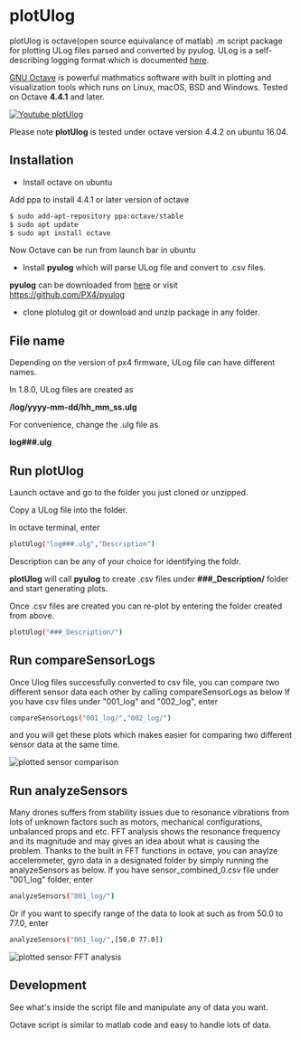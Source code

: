 # plotUlog

plotUlog is octave(open source equivalance of matlab) .m script package for plotting ULog files parsed and converted by pyulog. ULog is a self-describing logging format which is documented  [here](http://dev.px4.io/advanced-ulog-file-format.html).

[GNU Octave](https://www.gnu.org/software/octave/) is powerful mathmatics software with built in plotting and visualization tools which runs on Linux, macOS, BSD and Windows. 
Tested on Octave **4.4.1** and later.

[![Youtube plotUlog](http://img.youtube.com/vi/EZv81fV9Rec/0.jpg)](https://www.youtube.com/watch?v=EZv81fV9Rec "plotUlog")

Please note **plotUlog** is tested under octave version 4.4.2 on ubuntu 16.04.

## Installation


- Install octave on ubuntu

Add ppa to install 4.4.1 or later version of octave
```bash
$ sudo add-apt-repository ppa:octave/stable
$ sudo apt update
$ sudo apt install octave
```
Now Octave can be run from launch bar in ubuntu 

- Install **pyulog** which will parse ULog file and convert to .csv files.

**pyulog** can be downloaded from [here](https://github.com/PX4/pyulog)
or visit https://github.com/PX4/pyulog

- clone plotulog git or download and unzip package in any folder.

## File name


Depending on the version of px4 firmware, ULog file can have different names. 

In 1.8.0, ULog files are created as

**/log/yyyy-mm-dd/hh_mm_ss.ulg**

For convenience, change the .ulg file as 

**log###.ulg**

## Run plotUlog

Launch octave and go to the folder you just cloned or unzipped.

Copy a ULog file into the folder.

In octave terminal, enter

```bash
plotUlog("log###.ulg","Description")
```
Description can be any of your choice for identifying the foldr.

**plotUlog** will call **pyulog** to create .csv files under **###_Description/** folder and start generating plots. 

Once .csv files are created you can re-plot by entering the folder created from above.

```bash
plotUlog("###_Description/")
```

## Run compareSensorLogs

Once Ulog files successfully converted to csv file, you can compare two different sensor data each other by calling compareSensorLogs as below
If you have csv files under "001_log" and "002_log", enter 
```bash
compareSensorLogs("001_log/","002_log/")
```

and you will get these plots which makes easier for comparing two different sensor data at the same time.

![plotted sensor comparison](https://image.ibb.co/fkHWoe/sensor_Compare.png)

## Run analyzeSensors

Many drones suffers from stability issues due to resonance vibrations from lots of unknown factors such as motors, mechanical configurations, unbalanced props and etc. 
FFT analysis shows the resonance frequency and its magnitude and may gives an idea about what is causing the problem.
Thanks to the built in FFT functions in octave, you can anaylze accelerometer, gyro data in a designated folder by simply running the analyzeSensors as below.
If you have sensor_combined_0.csv file under "001_log" folder, enter
```bash
analyzeSensors("001_log/")
```
Or if you want to specify range of the data to look at such as from 50.0 to 77.0, enter
```bash
analyzeSensors("001_log/",[50.0 77.0])
```
![plotted sensor FFT analysis](https://i.ibb.co/XFrKVfb/FFT-of-Acc-Z.png)
## Development


See what's inside the script file and manipulate any of data you want. 

Octave script is similar to matlab code and easy to handle lots of data.

